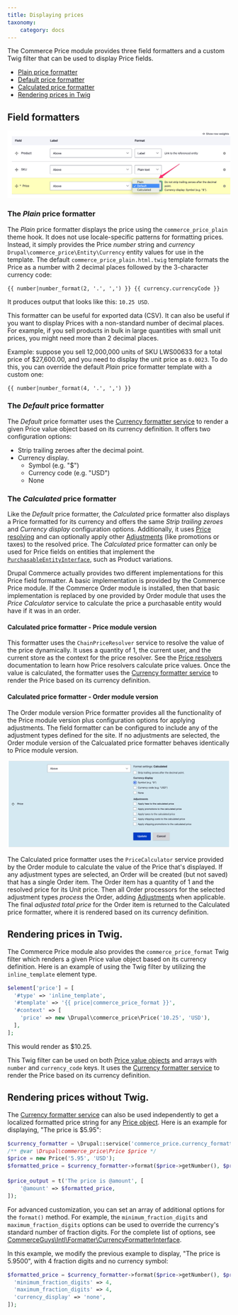 ```yaml
---
title: Displaying prices
taxonomy:
    category: docs
---
```


The Commerce Price module provides three field formatters and a custom Twig filter that can be used to display Price fields.

* [Plain price formatter](#the-plain-price-formatter)
* [Default price formatter](#the-default-price-formatter)
* [Calculated price formatter](#the-calculated-price-formatter)
* [Rendering prices in Twig](#rendering-prices-in-twig)

## Field formatters

![Available price field formatters](../images/displaying-prices-1.png)

### The *Plain* price formatter
The *Plain* price formatter displays the price using the `commerce_price_plain` theme hook. It does not use locale-specific patterns for formatting prices. Instead, it simply provides the Price *number* string and *currency* `Drupal\commerce_price\Entity\Currency` entity values for use in the template. The default `commerce_price_plain.html.twig` template formats the Price as a number with 2 decimal places followed by the 3-character currency code:

```
{{ number|number_format(2, '.', ',') }} {{ currency.currencyCode }}
```

It produces output that looks like this: `10.25 USD`.

This formatter can be useful for exported data (CSV). It can also be useful if you want to display Prices with a non-standard number of decimal places. For example, if you sell products in bulk in large quantities with small unit prices, you might need more than 2 decimal places.

Example: suppose you sell 12,000,000 units of SKU LWS00633 for a total price of $27,600.00, and you need to display the unit price as `0.0023`. To do this, you can override the default *Plain* price formatter template with a custom one:

```
{{ number|number_format(4, '.', ',') }}
```

### The *Default* price formatter
The *Default* price formatter uses the [Currency formatter service](../formatting-prices) to render a given Price value object based on its currency definition.  It offers two configuration options:

* Strip trailing zeroes after the decimal point.
* Currency display.
  - Symbol (e.g. "$")
  - Currency code (e.g. "USD")
  - None

### The *Calculated* price formatter
Like the *Default* price formatter, the *Calculated* price formatter also displays a Price formatted for its currency and offers the same *Strip trailing zeroes* and *Currency display* configuration options. Additionally, it uses [Price resolving](../price-resolvers) and can optionally apply other [Adjustments](../adjustments) (like promotions or taxes) to the resolved price. The *Calculated* price formatter can only be used for Price fields on entities that implement the [`PurchasableEntityInterface`](../../../03.products/02.product-architecture/10.code-recipes), such as Product variations.

Drupal Commerce actually provides two different implementations for this Price field formatter. A basic implementation is provided by the Commerce Price module. If the Commerce Order module is installed, then that basic implementation is replaced by one provided by Order module that uses the *Price Calculator* service to calculate the price a purchasable entity would have if it was in an order.

#### Calculated price formatter - Price module version
This formatter uses the `ChainPriceResolver` service to resolve the value of the price dynamically. It uses a quantity of 1, the current user, and the current store as the context for the price resolver. See the [Price resolvers](../price-resolvers) documentation to learn how Price resolvers calculate price values. Once the value is calculated, the formatter uses the [Currency formatter service](../formatting-prices) to render the Price based on its currency definition. 

#### Calculated price formatter - Order module version
The Order module version Price formatter provides all the functionality of the Price module version plus configuration options for applying adjustments. The field formatter can be configured to include any of the adjustment types defined for the site. If no adjustments are selected, the Order module version of the Calcualated price formatter behaves identically to Price module version.

![Calculated price formatter configuration](../images/displaying-prices-2.png)

The Calculated price formatter uses the `PriceCalculator` service provided by the Order module to calculate the value of the Price that's displayed. If any adjustment types are selected, an Order will be created (but not saved) that has a single Order item. The Order item has a quantity of 1 and the resolved price for its Unit price. Then all Order processors for the selected adjustment types *process* the Order, adding [Adjustments](../adjustments) when applicable. The final *adjusted total price* for the Order item is returned to the Calculated price formatter, where it is rendered based on its currency definition.

## Rendering prices in Twig.

The Commerce Price module also provides the `commerce_price_format` Twig filter which renders a given Price value object based on its currency definition. Here is an example of using the Twig filter by utilizing the `inline_template` element type.

```php
$element['price'] = [
  '#type' => 'inline_template',
  '#template' => '{{ price|commerce_price_format }}',
  '#context' => [
    'price' => new \Drupal\commerce_price\Price('10.25', 'USD'),
  ],
];
```

This would render as $10.25.

This Twig filter can be used on both [Price value objects](../prices) and arrays with `number` and `currency_code` keys. It uses the [Currency formatter service](../formatting-prices) to render the Price based on its currency definition.

## Rendering prices without Twig.

The [Currency formatter service](../formatting-prices) can also be used independently to get a localized formatted price string for any [Price object](../prices). Here is an example for displaying, "The price is $5.95":

```php
$currency_formatter = \Drupal::service('commerce_price.currency_formatter');
/** @var \Drupal\commerce_price\Price $price */
$price = new Price('5.95', 'USD');
$formatted_price = $currency_formatter->format($price->getNumber(), $price->getCurrencyCode());

$price_output = t('The price is @amount', [
	'@amount' => $formatted_price,
]);
```

For advanced customization, you can set an array of additional options for the `format()` method. For example, the `minimum_fraction_digits` and `maximum_fraction_digits` options can be used to override the currency's standard number of fraction digits. For the complete list of options, see [CommerceGuys\Intl\Formatter\CurrencyFormatterInterface].

In this example, we modify the previous example to display, "The price is 5.9500", with 4 fraction digits and no currency symbol:

```php
$formatted_price = $currency_formatter->format($price->getNumber(), $price->getCurrencyCode(), [
  'minimum_fraction_digits' => 4,
  'maximum_fraction_digits' => 4,
  'currency_display' => 'none',
]);
```

[CommerceGuys\Intl\Formatter\CurrencyFormatterInterface]: https://github.com/commerceguys/intl/blob/master/src/Formatter/CurrencyFormatterInterface.php
